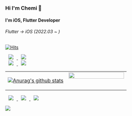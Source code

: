 ### Hi I'm Chemi 👋
#### I'm iOS, Flutter Developer 
###### Flutter -> iOS (2022.03 ~ )


[![Hits](https://hits.seeyoufarm.com/api/count/incr/badge.svg?url=https%3A%2F%2Fgithub.com%2FMMMIIIN&count_bg=%2379C83D&title_bg=%23555555&icon=&icon_color=%23E7E7E7&title=hits&edge_flat=false)](https://hits.seeyoufarm.com)


<a href="https://www.swift.org/">
    <img 
        src="http://img.shields.io/badge/-iOS-000000?style=flat&logoColor=white"
        style="height : auto; margin-left : 10px; margin-right : 10px;"/>
</a>
<a href="https://www.swift.org/">
    <img 
        src="http://img.shields.io/badge/-Swift-F05138?style=flat&logo=Swift&logoColor=white"
        style="height : auto; margin-left : 10px; margin-right : 10px;"/>
</a>
</br>
<a href="https://flutter-ko.dev/">
    <img 
        src="http://img.shields.io/badge/-Flutter-02569B?style=flat&logo=Flutter&logoColor=white"
        style="height : auto; margin-left : 10px; margin-right : 10px;"/>
</a>
<a href="https://dart.dev/">
    <img 
        src="http://img.shields.io/badge/-Dart-0175C2?style=flat&logo=Dart&logoColor=white"
        style="height : auto; margin-left : 10px; margin-right : 10px;"/>
</a>


<table><tr><td valign="top" width="50%">
  
[![Anurag's github stats](https://github-readme-stats.vercel.app/api?username=MMMIIIN)](https://github.com/anuraghazra/github-readme-stats)
  
</td><td valign="top" width="50%">
  
<img src="https://github-readme-stats.vercel.app/api/top-langs/?username=MMMIIIN&hide_border=true&layout=compact" align="left" style="width: 100%" />
</td></tr></table>

<a href="https://www.instagram.com/mmmiiingwan_choi/">
    <img 
        src="http://img.shields.io/badge/-Instagram-E4405F?style=flat&logo=Instagram&logoColor=white"
        style="height : auto; margin-left : 10px; margin-right : 10px;"/>
</a>

<a href="https://mail.google.com/">
    <img 
        src="http://img.shields.io/badge/-Gmail-EA4335?style=flat&logo=Gmail&logoColor=white"
        style="height : auto; margin-left : 10px; margin-right : 10px;"/>
</a>
<a href="https://www.linkedin.com/in/mingwan-choi-2a06b5228/">
    <img 
        src="http://img.shields.io/badge/-LinkedIn-0A66C2?style=flat&logo=LinkedIn&logoColor=white"
        style="height : auto; margin-left : 10px; margin-right : 10px;"/>
</a>



![](https://img.shields.io/github/followers/MMMIIIN?style=social)






<!--
**MMMIIIN/MMMIIIN** is a ✨ _special_ ✨ repository because its `README.md` (this file) appears on your GitHub profile.

Here are some ideas to get you started:

- 🔭 I’m currently working on ...
- 🌱 I’m currently learning ...
- 👯 I’m looking to collaborate on ...
- 🤔 I’m looking for help with ...
- 💬 Ask me about ...
- 📫 How to reach me: ...
- 😄 Pronouns: ...
- ⚡ Fun fact: ...
-->
